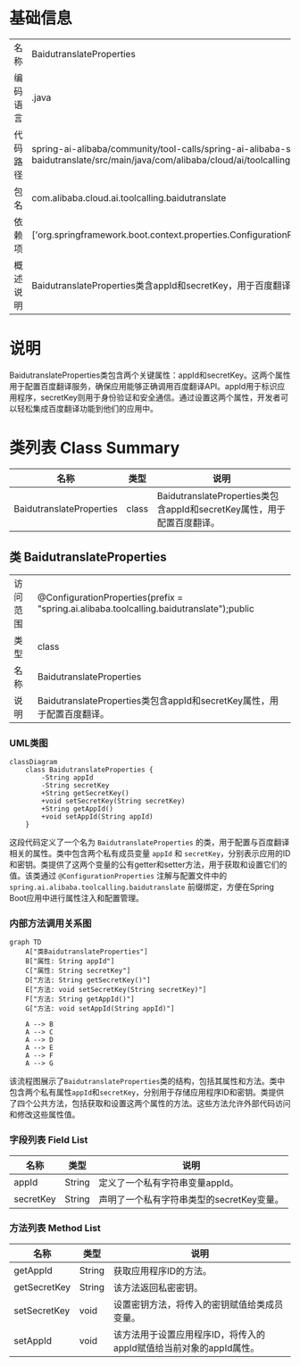 # 基础信息

|      |      |
|------|------|
| 名称 | BaidutranslateProperties |
| 编码语言 | .java |
| 代码路径 | spring-ai-alibaba/community/tool-calls/spring-ai-alibaba-starter-tool-calling-baidutranslate/src/main/java/com/alibaba/cloud/ai/toolcalling/baidutranslate/BaidutranslateProperties.java |
| 包名 | com.alibaba.cloud.ai.toolcalling.baidutranslate |
| 依赖项 | ['org.springframework.boot.context.properties.ConfigurationProperties'] |
| 概述说明 | BaidutranslateProperties类含appId和secretKey，用于百度翻译配置。 |

# 说明

BaidutranslateProperties类包含两个关键属性：appId和secretKey。这两个属性用于配置百度翻译服务，确保应用能够正确调用百度翻译API。appId用于标识应用程序，secretKey则用于身份验证和安全通信。通过设置这两个属性，开发者可以轻松集成百度翻译功能到他们的应用中。

# 类列表 Class Summary

| 名称   | 类型  | 说明 |
|-------|------|-------------|
| BaidutranslateProperties | class | BaidutranslateProperties类包含appId和secretKey属性，用于配置百度翻译。 |



## 类 BaidutranslateProperties

|      |      |
|------|------|
| 访问范围 | @ConfigurationProperties(prefix = "spring.ai.alibaba.toolcalling.baidutranslate");public |
| 类型 | class |
| 名称 | BaidutranslateProperties |
| 说明 | BaidutranslateProperties类包含appId和secretKey属性，用于配置百度翻译。 |


### UML类图

```mermaid
classDiagram
    class BaidutranslateProperties {
        -String appId
        -String secretKey
        +String getSecretKey()
        +void setSecretKey(String secretKey)
        +String getAppId()
        +void setAppId(String appId)
    }
```

这段代码定义了一个名为 `BaidutranslateProperties` 的类，用于配置与百度翻译相关的属性。类中包含两个私有成员变量 `appId` 和 `secretKey`，分别表示应用的ID和密钥。类提供了这两个变量的公有getter和setter方法，用于获取和设置它们的值。该类通过 `@ConfigurationProperties` 注解与配置文件中的 `spring.ai.alibaba.toolcalling.baidutranslate` 前缀绑定，方便在Spring Boot应用中进行属性注入和配置管理。


### 内部方法调用关系图

```mermaid
graph TD
    A["类BaidutranslateProperties"]
    B["属性: String appId"]
    C["属性: String secretKey"]
    D["方法: String getSecretKey()"]
    E["方法: void setSecretKey(String secretKey)"]
    F["方法: String getAppId()"]
    G["方法: void setAppId(String appId)"]

    A --> B
    A --> C
    A --> D
    A --> E
    A --> F
    A --> G
```

该流程图展示了`BaidutranslateProperties`类的结构，包括其属性和方法。类中包含两个私有属性`appId`和`secretKey`，分别用于存储应用程序ID和密钥。类提供了四个公共方法，包括获取和设置这两个属性的方法。这些方法允许外部代码访问和修改这些属性值。

### 字段列表 Field List

| 名称  | 类型  | 说明 |
|-------|-------|------|
| appId | String | 定义了一个私有字符串变量appId。 |
| secretKey | String | 声明了一个私有字符串类型的secretKey变量。 |

### 方法列表 Method List

| 名称  | 类型  | 说明 |
|-------|-------|------|
| getAppId | String | 获取应用程序ID的方法。 |
| getSecretKey | String | 该方法返回私密密钥。 |
| setSecretKey | void | 设置密钥方法，将传入的密钥赋值给类成员变量。 |
| setAppId | void | 该方法用于设置应用程序ID，将传入的appId赋值给当前对象的appId属性。 |




